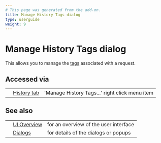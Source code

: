 ```yaml
---
# This page was generated from the add-on.
title: Manage History Tags dialog
type: userguide
weight: 9
---
```


# Manage History Tags dialog

This allows you to manage the [tags](/docs/desktop/start/features/tags/)
associated with a request.

## Accessed via

|   |                                               |                                                |
|---|-----------------------------------------------|------------------------------------------------|
|   | [History tab](/docs/desktop/ui/tabs/history/) | 'Manage History Tags...' right click menu item |

## See also

|   |                                      |                                       |
|---|--------------------------------------|---------------------------------------|
|   | [UI Overview](/docs/desktop/ui/)     | for an overview of the user interface |
|   | [Dialogs](/docs/desktop/ui/dialogs/) | for details of the dialogs or popups  |
